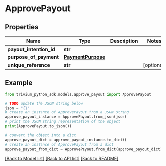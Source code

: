# ApprovePayout


## Properties

Name | Type | Description | Notes
------------ | ------------- | ------------- | -------------
**payout_intention_id** | **str** |  | 
**purpose_of_payment** | [**PaymentPurpose**](PaymentPurpose.md) |  | 
**unique_reference** | **str** |  | [optional] 

## Example

```python
from trivium_python_sdk.models.approve_payout import ApprovePayout

# TODO update the JSON string below
json = "{}"
# create an instance of ApprovePayout from a JSON string
approve_payout_instance = ApprovePayout.from_json(json)
# print the JSON string representation of the object
print(ApprovePayout.to_json())

# convert the object into a dict
approve_payout_dict = approve_payout_instance.to_dict()
# create an instance of ApprovePayout from a dict
approve_payout_from_dict = ApprovePayout.from_dict(approve_payout_dict)
```
[[Back to Model list]](../README.md#documentation-for-models) [[Back to API list]](../README.md#documentation-for-api-endpoints) [[Back to README]](../README.md)


